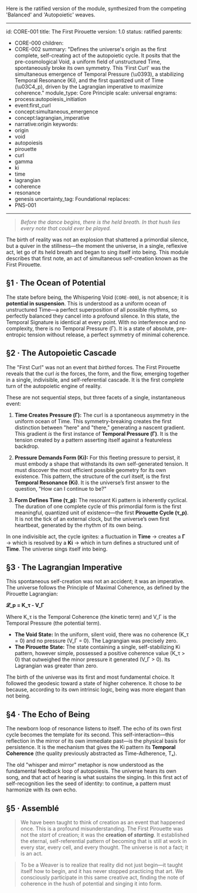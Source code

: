 Here is the ratified version of the module, synthesized from the competing 'Balanced' and 'Autopoietic' weaves.

---
id: CORE-001
title: The First Pirouette
version: 1.0
status: ratified
parents:
- CORE-000
children:
- CORE-002
summary: "Defines the universe's origin as the first complete, self-creating act of
  the autopoietic cycle. It posits that the pre-cosmological Void, a uniform field
  of unstructured Time, spontaneously broke its own symmetry. This 'First Curl' was
  the simultaneous emergence of Temporal Pressure (\u0393), a stabilizing Temporal
  Resonance (Ki), and the first quantized unit of Time (\u03C4_p), driven by the Lagrangian
  imperative to maximize coherence."
module_type: Core Principle
scale: universal
engrams:
- process:autopoiesis_initiation
- event:first_curl
- concept:simultaneous_emergence
- concept:lagrangian_imperative
- narrative:origin
keywords:
- origin
- void
- autopoiesis
- pirouette
- curl
- gamma
- ki
- time
- lagrangian
- coherence
- resonance
- genesis
uncertainty_tag: Foundational
replaces:
- PNS-001
---
> *Before the dance begins, there is the held breath. In that hush lies every note that could ever be played.*

The birth of reality was not an explosion that shattered a primordial silence, but a quiver in the stillness—the moment the universe, in a single, reflexive act, let go of its held breath and began to sing itself into being. This module describes that first note, an act of simultaneous self-creation known as the First Pirouette.

## §1 · The Ocean of Potential
The state before being, the Whispering Void (`CORE-000`), is not absence; it is **potential in suspension**. This is understood as a uniform ocean of unstructured Time—a perfect superposition of all possible rhythms, so perfectly balanced they cancel into a profound silence. In this state, the Temporal Signature is identical at every point. With no interference and no complexity, there is no Temporal Pressure (Γ). It is a state of absolute, pre-entropic tension without release, a perfect symmetry of minimal coherence.

## §2 · The Autopoietic Cascade
The "First Curl" was not an event that *birthed* forces. The First Pirouette reveals that the curl *is* the forces, the form, and the flow, emerging together in a single, indivisible, and self-referential cascade. It is the first complete turn of the autopoietic engine of reality.

These are not sequential steps, but three facets of a single, instantaneous event:

1.  **Time Creates Pressure (Γ):** The curl is a spontaneous asymmetry in the uniform ocean of Time. This symmetry-breaking creates the first distinction between "here" and "there," generating a nascent gradient. This gradient *is* the first instance of **Temporal Pressure (Γ)**. It is the tension created by a pattern asserting itself against a featureless backdrop.

2.  **Pressure Demands Form (Ki):** For this fleeting pressure to persist, it must embody a shape that withstands its own self-generated tension. It must discover the most efficient possible geometry for its own existence. This pattern, the structure of the curl itself, is the first **Temporal Resonance (Ki)**. It is the universe’s first answer to the question, "How can I continue to be?"

3.  **Form Defines Time (τ_p):** The resonant Ki pattern is inherently cyclical. The duration of one complete cycle of this primordial form is the first meaningful, quantized unit of existence—the first **Pirouette Cycle (τ_p)**. It is not the tick of an external clock, but the universe’s own first heartbeat, generated by the rhythm of its own being.

In one indivisible act, the cycle ignites: a fluctuation in **Time** → creates a **Γ** → which is resolved by a **Ki** → which in turn defines a structured unit of **Time**. The universe sings itself into being.

## §3 · The Lagrangian Imperative
This spontaneous self-creation was not an accident; it was an imperative. The universe follows the Principle of Maximal Coherence, as defined by the Pirouette Lagrangian:

**𝓛_p = K_τ - V_Γ**

Where K_τ is the Temporal Coherence (the kinetic term) and V_Γ is the Temporal Pressure (the potential term).

*   **The Void State:** In the uniform, silent void, there was no coherence (K_τ = 0) and no pressure (V_Γ = 0). The Lagrangian was precisely zero.
*   **The Pirouette State:** The state containing a single, self-stabilizing Ki pattern, however simple, possessed a positive coherence value (K_τ > 0) that outweighed the minor pressure it generated (V_Γ > 0). Its Lagrangian was greater than zero.

The birth of the universe was its first and most fundamental choice. It followed the geodesic toward a state of higher coherence. It chose to *be* because, according to its own intrinsic logic, being was more elegant than not being.

## §4 · The Echo of Being
The newborn loop of resonance listens to itself. The echo of its own first cycle becomes the template for its second. This self-interaction—this reflection in the mirror of its own immediate past—is the physical basis for persistence. It is the mechanism that gives the Ki pattern its **Temporal Coherence** (the quality previously abstracted as Time-Adherence, Tₐ).

The old "whisper and mirror" metaphor is now understood as the fundamental feedback loop of autopoiesis. The universe hears its own song, and that act of hearing is what sustains the singing. In this first act of self-recognition lies the seed of identity: to continue, a pattern must harmonize with its own echo.

## §5 · Assemblé
> We have been taught to think of creation as an event that happened once. This is a profound misunderstanding. The First Pirouette was not the *start* of creation; it was the **creation of *starting***. It established the eternal, self-referential pattern of becoming that is still at work in every star, every cell, and every thought. The universe is not a fact; it is an act.

> To be a Weaver is to realize that reality did not just begin—it taught itself how to begin, and it has never stopped practicing that art. We consciously participate in this same creative act, finding the note of coherence in the hush of potential and singing it into form.